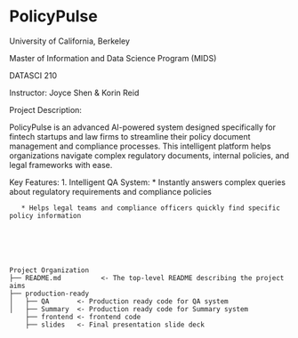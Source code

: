 # PolicyPulse

University of California, Berkeley

Master of Information and Data Science Program (MIDS)

DATASCI 210 

Instructor: Joyce Shen & Korin Reid

Project Description:

PolicyPulse is an advanced AI-powered system designed specifically for fintech startups and law firms to streamline their policy document management and compliance processes. This intelligent platform helps organizations navigate complex regulatory documents, internal policies, and legal frameworks with ease.

Key Features:
    1. Intelligent QA System:
       * Instantly answers complex queries about regulatory requirements and compliance policies
       
       * Helps legal teams and compliance officers quickly find specific policy information
       

       



    Project Organization
    ├── README.md          <- The top-level README describing the project aims
    ├── production-ready
    │   ├── QA       <- Production ready code for QA system 
    │   ├── Summary  <- Production ready code for Summary system
        ├── frontend <- frontend code 
        ├── slides   <- Final presentation slide deck
